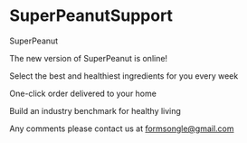 # SuperPeanutSupport

SuperPeanut

The new version of SuperPeanut is online!

Select the best and healthiest ingredients for you every week

One-click order delivered to your home

Build an industry benchmark for healthy living

Any comments please contact us at formsongle@gmail.com
